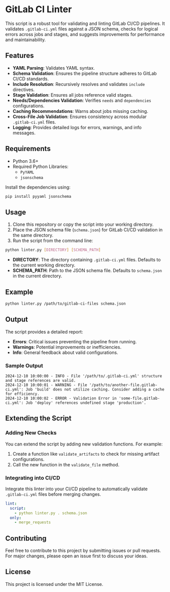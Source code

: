 # GitLab CI Linter

This script is a robust tool for validating and linting GitLab CI/CD pipelines. It validates `.gitlab-ci.yml` files against a JSON schema, checks for logical errors across jobs and stages, and suggests improvements for performance and maintainability.

## Features

- **YAML Parsing**: Validates YAML syntax.
- **Schema Validation**: Ensures the pipeline structure adheres to GitLab CI/CD standards.
- **Include Resolution**: Recursively resolves and validates `include` directives.
- **Stage Validation**: Ensures all jobs reference valid stages.
- **Needs/Dependencies Validation**: Verifies `needs` and `dependencies` configurations.
- **Caching Recommendations**: Warns about jobs missing caching.
- **Cross-File Job Validation**: Ensures consistency across modular `.gitlab-ci.yml` files.
- **Logging**: Provides detailed logs for errors, warnings, and info messages.

## Requirements

- Python 3.6+
- Required Python Libraries:
  - `PyYAML`
  - `jsonschema`

Install the dependencies using:

```bash
pip install pyyaml jsonschema
```

## Usage

1. Clone this repository or copy the script into your working directory.
2. Place the JSON schema file (`schema.json`) for GitLab CI/CD validation in the same directory.
3. Run the script from the command line:

```bash
python linter.py [DIRECTORY] [SCHEMA_PATH]
```

- **DIRECTORY**: The directory containing `.gitlab-ci.yml` files. Defaults to the current working directory.
- **SCHEMA_PATH**: Path to the JSON schema file. Defaults to `schema.json` in the current directory.

## Example

```bash
python linter.py /path/to/gitlab-ci-files schema.json
```

## Output

The script provides a detailed report:

- **Errors**: Critical issues preventing the pipeline from running.
- **Warnings**: Potential improvements or inefficiencies.
- **Info**: General feedback about valid configurations.

### Sample Output

```plaintext
2024-12-10 10:00:00 - INFO - File '/path/to/.gitlab-ci.yml' structure and stage references are valid.
2024-12-10 10:00:01 - WARNING - File '/path/to/another-file.gitlab-ci.yml': Job 'build' does not utilize caching. Consider adding a cache for efficiency.
2024-12-10 10:00:02 - ERROR - Validation Error in 'some-file.gitlab-ci.yml': Job 'deploy' references undefined stage 'production'.
```

## Extending the Script

### Adding New Checks
You can extend the script by adding new validation functions. For example:

1. Create a function like `validate_artifacts` to check for missing artifact configurations.
2. Call the new function in the `validate_file` method.

### Integrating into CI/CD
Integrate this linter into your CI/CD pipeline to automatically validate `.gitlab-ci.yml` files before merging changes.

```yaml
lint:
  script:
    - python linter.py . schema.json
  only:
    - merge_requests
```

## Contributing

Feel free to contribute to this project by submitting issues or pull requests. For major changes, please open an issue first to discuss your ideas.

## License

This project is licensed under the MIT License.
